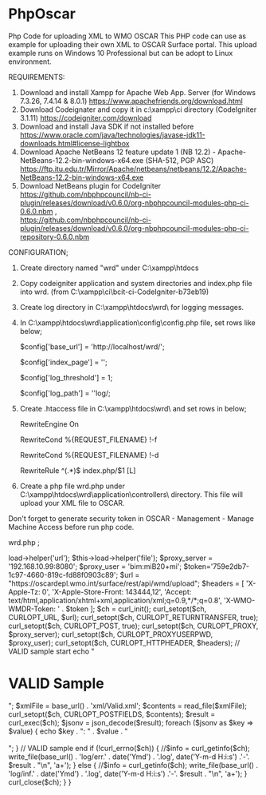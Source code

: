 # PhpOscar
Php Code for uploading XML to WMO OSCAR
This PHP code can use as example for uploading their own XML to OSCAR Surface portal.
This upload example runs on Windows 10 Professional but can be adopt to Linux environment. 

REQUIREMENTS:
1. Download and install Xampp for Apache Web App. Server (for Windows 7.3.26, 7.4.14 & 8.0.1) https://www.apachefriends.org/download.html 
2. Download  Codeignater and copy it in c:\xampp\ci directory (CodeIgniter 3.1.11)  https://codeigniter.com/download
3. Download and install Java SDK if not installed before https://www.oracle.com/java/technologies/javase-jdk11-downloads.html#license-lightbox 
4. Download Apache NetBeans 12 feature update 1 (NB 12.2) - Apache-NetBeans-12.2-bin-windows-x64.exe (SHA-512, PGP ASC)         https://ftp.itu.edu.tr/Mirror/Apache/netbeans/netbeans/12.2/Apache-NetBeans-12.2-bin-windows-x64.exe
5. Download NetBeans plugin for CodeIgniter https://github.com/nbphpcouncil/nb-ci-plugin/releases/download/v0.6.0/org-nbphpcouncil-modules-php-ci-0.6.0.nbm ,  
   https://github.com/nbphpcouncil/nb-ci-plugin/releases/download/v0.6.0/org-nbphpcouncil-modules-php-ci-repository-0.6.0.nbm
   
CONFIGURATION;
1. Create directory named "wrd" under C:\xampp\htdocs
2. Copy codeigniter application and system directories and index.php file into wrd. (from C:\xampp\ci\bcit-ci-CodeIgniter-b73eb19\)
3. Create log directory in C:\xampp\htdocs\wrd\ for logging messages.
4. In C:\xampp\htdocs\wrd\application\config\config.php file, set rows like below;

	$config['base_url'] = 'http://localhost/wrd/';
        
	$config['index_page'] = '';
        
	$config['log_threshold'] = 1;
        
	$config['log_path'] = ''log/; 
        
5. Create .htaccess file in C:\xampp\htdocs\wrd\  and set rows in below;  

	<IfModule mod_rewrite.c>
	
	RewriteEngine On

	RewriteCond %{REQUEST_FILENAME} !-f

	RewriteCond %{REQUEST_FILENAME} !-d

	RewriteRule ^(.*)$ index.php/$1 [L]

	</IfModule>

6. Create a php file wrd.php under C:\xampp\htdocs\wrd\application\controllers\ directory.
This file will upload your XML file to OSCAR.

Don't forget to generate security token in OSCAR - Management - Manage Machine Access before run php code.

wrd.php ;

<?php

defined('BASEPATH') OR exit('No direct script access allowed');

class Wrd extends CI_Controller {

	function __construct() {
		
        parent::__construct();
		
    }

    function index() {
        
    }

    function Upload() {
        
		$this->load->helper('url');
		
		$this->load->helper('file');
		
		
        $proxy_server = '192.168.10.99:8080';
		
        $proxy_user = 'bim:miB20+mi';
        
        $token='759e2db7-1c97-4660-819c-fd88f0903c89';        
		
        $url = "https://oscardepl.wmo.int/surface/rest/api/wmd/upload";
        
        $headers = [
		
            'X-Apple-Tz: 0',
			
            'X-Apple-Store-Front: 143444,12',
			
            'Accept: text/html,application/xhtml+xml,application/xml;q=0.9,*/*;q=0.8',
			
            'X-WMO-WMDR-Token: ' . $token
			
        ];

        $ch = curl_init();        
		
        curl_setopt($ch, CURLOPT_URL, $url);
		
        curl_setopt($ch, CURLOPT_RETURNTRANSFER, true);
		
        curl_setopt($ch, CURLOPT_POST, true);
		
        curl_setopt($ch, CURLOPT_PROXY, $proxy_server);
		
        curl_setopt($ch, CURLOPT_PROXYUSERPWD, $proxy_user);
		
        curl_setopt($ch, CURLOPT_HTTPHEADER, $headers);
		
        
		// VALID sample start 
		
		echo "<h1>VALID Sample</h1>";
		
		$xmlFile = base_url() . 'xml/Valid.xml';
		
        $contents = read_file($xmlFile);
		
        curl_setopt($ch, CURLOPT_POSTFIELDS, $contents);
		
        $result = curl_exec($ch);
		
		$jsonv = json_decode($result);
		
		foreach ($jsonv as $key => $value) {
			
			echo $key . ": " . $value . "<br><br>";
			
		}
        // VALID sample end		
		
		
		if (!curl_errno($ch)) {
			
			//$info = curl_getinfo($ch);
			
			write_file(base_url() . 'log/err.' . date('Ymd') . '.log', date('Y-m-d H:i:s') .'-'. $result . "\n", 'a+');
			
		} else {
			
			//$info = curl_getinfo($ch);
			
			write_file(base_url() . 'log/inf.' . date('Ymd') . '.log', date('Y-m-d H:i:s') .'-'. $result . "\n", 'a+');
			
		}
	
        curl_close($ch);
        
    }
	
}


